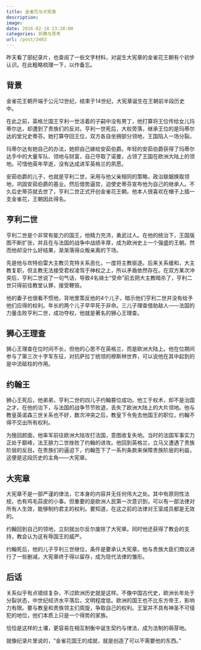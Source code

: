 ```yaml
---
title: 金雀花与大宪章
description: 
image: 
date: 2016-02-18 13:28:00
categories: 折腾与思考
url: /post/3483
---
```


昨天看了部纪录片，也查阅了一些文字材料，对诞生大宪章的金雀花王朝有个初步认识。在此粗略梳理一下，以作备忘。

## 背景

金雀花王朝开端于公元12世纪，结束于14世纪，大宪章诞生在王朝前半段历史中。

在此之前，英格兰国王亨利一世活着的子嗣中没有男丁，他打算将王位传给女儿玛蒂尔达，却遭到了贵族们的反对。亨利一世死后，大权旁落，继承王位的是玛蒂尔达的堂兄史蒂芬。她打算夺回王位，双方各自坐拥部分领地，王国陷入一场分裂。

玛蒂尔达有她自己的办法，她把自己嫁给安茹伯爵。年轻的安茹伯爵获得了玛蒂尔达手中的大量军队、领地与财富，自己夺取了诺曼，占领了王国在欧洲大陆上的领地。可惜他英年早逝，没有达成进军英格兰的夙愿。

安茹伯爵的儿子，也就是亨利二世，采用与他父亲相同的策略，政治联姻换取领地，巩固安茹伯爵的基业。然后借势逼宫，迫使史蒂芬宣布他为自己的继承人。不久后史蒂芬就去世了，亨利二世正式开创金雀花王朝。他本人很喜欢在帽子上插一支金雀花，王朝因此得名。

## 亨利二世

亨利二世是个非常有能力的国王，他精力充沛，勇武过人。在他的统治下，王国版图不断扩张，并且在与法国的战争中战绩丰厚，成为欧洲史上一个强盛的王朝。然而他却没什么好结果，渐渐落得众叛亲离的下场。

先是他与坎特伯雷大主教贝克特关系恶化，一度将主教驱逐。后来关系缓和，大主教复职，但主教无法接受君权凌驾于神权之上，所以矛盾依然存在。在双方某次冲突后，亨利二世说了一句气话，导致4名骑士“受命”前去把大主教暗杀了，亨利二世只得前往教堂认罪，接受鞭笞。

他的妻子也很看不惯他，背地里策反他的4个儿子，暗示他们亨利二世并没有给予他们应得的权利。年长的两个儿子早早死于非命。三儿子理查借助敌人——法国的力量击败亨利二世，成功夺权，他就是著名的狮心王理查。

## 狮心王理查

狮心王理查在位时间不长，但他的心思不在英格兰，而是欧洲大陆上。他在位期间参与了第三次十字军东征，对抗萨拉丁统领的穆斯林世界，可以说他在其中起到的是中流砥柱的作用。

## 约翰王

狮心王死后，他弟弟，亨利二世的四儿子约翰篡位成功。他工于权术，却不是治国之才。在他的治下，与法国的战争节节败退，丢失了欧洲大陆上的大片领地。他与教皇英诺森三世关系也不好，数次冲突之后，教皇下令免去他国王的职位，约翰不得不交出所有权利。

为挽回颜面，他率军前往欧洲大陆攻打法国，意图收复失地。当时的法国军事实力正处于巅峰，法王腓力二世挫败了约翰的进攻。他回到英格兰，立马又遭遇了贵族阶层的反目。在贵族们的逼迫下，约翰签下了一系列条款来保障贵族阶层的利益，这便是这段历史的主角——大宪章。

## 大宪章

大宪章不是一部严谨的律法，它本身的内容并无任何伟大之处。其中有原则性法规，也有鸡毛蒜皮的小事。但重要的是欧洲人民第一次意识到，可以有一部法律对所有人生效，能够制约君主的权利。要知道，在这之前的法律对王室成员都是无效的。

约翰回到自己的领地，立刻就出尔反尔废除了大宪章。同时他还获得了教会的支持，教会认为这有辱国王的威严。

约翰死后，他的儿子亨利三世继位，条件是要承认大宪章。他与贵族大臣们商议进行了一些删减，大宪章终于得以留存，成为现代法律的雏形。

## 后话

关系似乎有点错综复杂，不过欧洲历史就是这样。不像中国古代史，欧洲长年处于分裂状态，中世纪经济水平落后，文明程度低。欧洲的国王也不比东方帝王，影响力有限。要与教皇和贵族领主们周旋，争取自己的权利。王室并不具有神圣不可侵犯的地位，他们本质上只是一个得势的家族。

恰恰是这样的土壤，更容易在相互制衡中诞生契约与律法，成为法制的萌芽地。

就像纪录片里说的，“金雀花国王的成就，就是创造了可以不需要他的东西。”